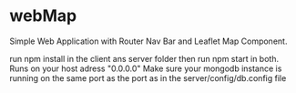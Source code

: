 # webMap

Simple Web Application with Router Nav Bar and Leaflet Map Component.

run npm install in the client ans server folder
then run npm start in both.
Runs on your host adress "0.0.0.0"
Make sure your mongodb instance is running on the same port as the port as in the server/config/db.config file
